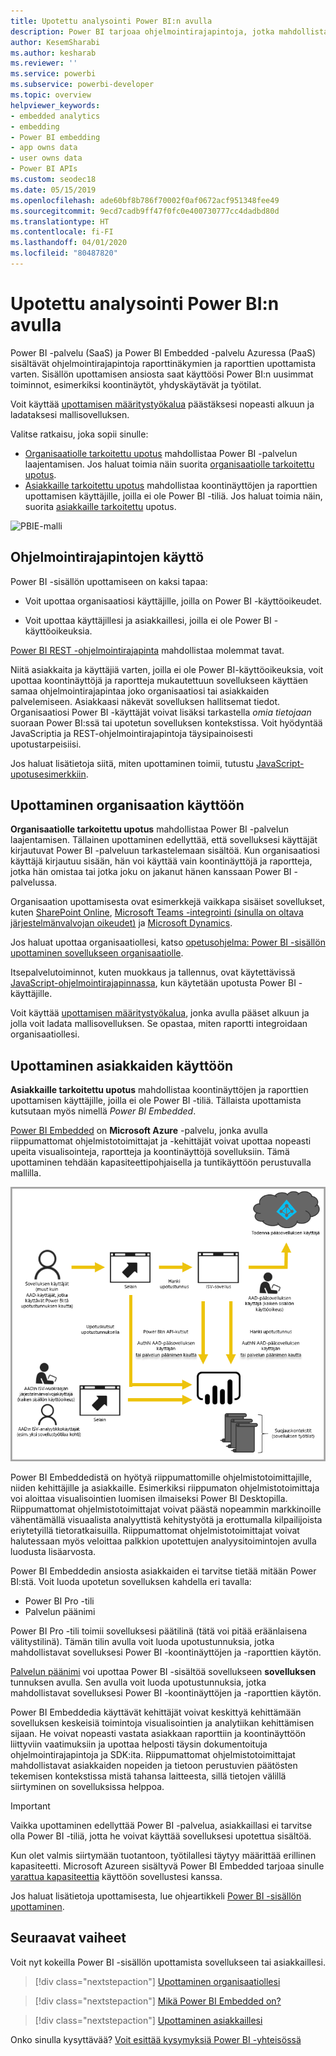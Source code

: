 ```yaml
---
title: Upotettu analysointi Power BI:n avulla
description: Power BI tarjoaa ohjelmointirajapintoja, jotka mahdollistavat koontinäyttöjen ja raporttien upotetun analysoinnin käytön sovelluksissa. Lue lisää upottamisesta Power BI:n kanssa sekä PaaS-ympäristössä että SaaS-ympäristössä upotetun analysoinnin ohjelmiston, upotetun analysoinnin työkalujen tai upotetun liiketoimintatiedon työkalujen avulla.
author: KesemSharabi
ms.author: kesharab
ms.reviewer: ''
ms.service: powerbi
ms.subservice: powerbi-developer
ms.topic: overview
helpviewer_keywords:
- embedded analytics
- embedding
- Power BI embedding
- app owns data
- user owns data
- Power BI APIs
ms.custom: seodec18
ms.date: 05/15/2019
ms.openlocfilehash: ade60bf8b786f70002f0af0672acf951348fee49
ms.sourcegitcommit: 9ecd7cadb9ff47f0fc0e400730777cc4dadbd80d
ms.translationtype: HT
ms.contentlocale: fi-FI
ms.lasthandoff: 04/01/2020
ms.locfileid: "80487820"
---
```

# <a name="embedded-analytics-with-power-bi"></a>Upotettu analysointi Power BI:n avulla

Power BI -palvelu (SaaS) ja Power BI Embedded -palvelu Azuressa (PaaS) sisältävät ohjelmointirajapintoja raporttinäkymien ja raporttien upottamista varten. Sisällön upottamisen ansiosta saat käyttöösi Power BI:n uusimmat toiminnot, esimerkiksi koontinäytöt, yhdyskäytävät ja työtilat.

Voit käyttää [upottamisen määritystyökalua](https://aka.ms/embedsetup) päästäksesi nopeasti alkuun ja ladataksesi mallisovelluksen.

Valitse ratkaisu, joka sopii sinulle:

* [Organisaatiolle tarkoitettu upotus](embedding.md#embedding-for-your-organization) mahdollistaa Power BI -palvelun laajentamisen. Jos haluat toimia näin suorita [organisaatiolle tarkoitettu upotus](https://aka.ms/embedsetup/UserOwnsData).
* [Asiakkaille tarkoitettu upotus](embedding.md#embedding-for-your-customers) mahdollistaa koontinäyttöjen ja raporttien upottamisen käyttäjille, joilla ei ole Power BI -tiliä. Jos haluat toimia näin, suorita [asiakkaille tarkoitettu](https://aka.ms/embedsetup/AppOwnsData) upotus.

![PBIE-malli](media/embedding/what-can-you-do-02.png)

## <a name="use-apis"></a>Ohjelmointirajapintojen käyttö

Power BI -sisällön upottamiseen on kaksi tapaa:
- Voit upottaa organisaatiosi käyttäjille, joilla on Power BI -käyttöoikeudet. 
 
- Voit upottaa käyttäjillesi ja asiakkaillesi, joilla ei ole Power BI -käyttöoikeuksia. 

[Power BI REST -ohjelmointirajapinta](https://docs.microsoft.com/rest/api/power-bi/) mahdollistaa molemmat tavat.

Niitä asiakkaita ja käyttäjiä varten, joilla ei ole Power BI-käyttöoikeuksia, voit upottaa koontinäyttöjä ja raportteja mukautettuun sovellukseen käyttäen samaa ohjelmointirajapintaa joko organisaatiosi tai asiakkaiden palvelemiseen. Asiakkaasi näkevät sovelluksen hallitsemat tiedot. Organisaatiosi Power BI -käyttäjät voivat lisäksi tarkastella *omia tietojaan* suoraan Power BI:ssä tai upotetun sovelluksen kontekstissa. Voit hyödyntää JavaScriptia ja REST-ohjelmointirajapintoja täysipainoisesti upotustarpeisiisi.

Jos haluat lisätietoja siitä, miten upottaminen toimii, tutustu [JavaScript-upotusesimerkkiin](https://microsoft.github.io/PowerBI-JavaScript/demo/).

## <a name="embedding-for-your-organization"></a>Upottaminen organisaation käyttöön

**Organisaatiolle tarkoitettu upotus** mahdollistaa Power BI -palvelun laajentamisen. Tällainen upottaminen edellyttää, että sovelluksesi käyttäjät kirjautuvat Power BI -palveluun tarkastelemaan sisältöä. Kun organisaatiosi käyttäjä kirjautuu sisään, hän voi käyttää vain koontinäyttöjä ja raportteja, jotka hän omistaa tai jotka joku on jakanut hänen kanssaan Power BI -palvelussa.

Organisaation upottamisesta ovat esimerkkejä vaikkapa sisäiset sovellukset, kuten [SharePoint Online](https://powerbi.microsoft.com/blog/integrate-power-bi-reports-in-sharepoint-online/), [Microsoft Teams -integrointi (sinulla on oltava järjestelmänvalvojan oikeudet)](https://powerbi.microsoft.com/blog/power-bi-teams-up-with-microsoft-teams/) ja [Microsoft Dynamics](https://docs.microsoft.com/dynamics365/customer-engagement/basics/add-edit-power-bi-visualizations-dashboard).

Jos haluat upottaa organisaatiollesi, katso [opetusohjelma: Power BI -sisällön upottaminen sovellukseen organisaatiolle](embed-sample-for-your-organization.md).

Itsepalvelutoiminnot, kuten muokkaus ja tallennus, ovat käytettävissä [JavaScript-ohjelmointirajapinnassa](https://github.com/Microsoft/PowerBI-JavaScript), kun käytetään upotusta Power BI -käyttäjille.

Voit käyttää [upottamisen määritystyökalua](https://aka.ms/embedsetup/UserOwnsData), jonka avulla pääset alkuun ja jolla voit ladata mallisovelluksen. Se opastaa, miten raportti integroidaan organisaatiollesi.

## <a name="embedding-for-your-customers"></a>Upottaminen asiakkaiden käyttöön

**Asiakkaille tarkoitettu upotus** mahdollistaa koontinäyttöjen ja raporttien upottamisen käyttäjille, joilla ei ole Power BI -tiliä. Tällaista upottamista kutsutaan myös nimellä *Power BI Embedded*.

[Power BI Embedded](azure-pbie-what-is-power-bi-embedded.md) on **Microsoft Azure** -palvelu, jonka avulla riippumattomat ohjelmistotoimittajat ja -kehittäjät voivat upottaa nopeasti upeita visualisointeja, raportteja ja koontinäyttöjä sovelluksiin. Tämä upottaminen tehdään kapasiteettipohjaisella ja tuntikäyttöön perustuvalla mallilla.

![Asiakkaiden käyttöön upottamisen työnkulku](media/embedding/powerbi-embed-flow.png)

Power BI Embeddedistä on hyötyä riippumattomille ohjelmistotoimittajille, niiden kehittäjille ja asiakkaille. Esimerkiksi riippumaton ohjelmistotoimittaja voi aloittaa visualisointien luomisen ilmaiseksi Power BI Desktopilla. Riippumattomat ohjelmistotoimittajat voivat päästä nopeammin markkinoille vähentämällä visuaalista analyyttistä kehitystyötä ja erottumalla kilpailijoista eriytetyillä tietoratkaisuilla. Riippumattomat ohjelmistotoimittajat voivat halutessaan myös veloittaa palkkion upotettujen analyysitoimintojen avulla luodusta lisäarvosta.

Power BI Embeddedin ansiosta asiakkaiden ei tarvitse tietää mitään Power BI:stä. Voit luoda upotetun sovelluksen kahdella eri tavalla:
- Power BI Pro -tili 
- Palvelun päänimi 

Power BI Pro -tili toimii sovelluksesi päätilinä (tätä voi pitää eräänlaisena välitystilinä). Tämän tilin avulla voit luoda upotustunnuksia, jotka mahdollistavat sovelluksesi Power BI -koontinäyttöjen ja -raporttien käytön.

[Palvelun päänimi](embed-service-principal.md) voi upottaa Power BI -sisältöä sovellukseen **sovelluksen** tunnuksen avulla. Sen avulla voit luoda upotustunnuksia, jotka mahdollistavat sovelluksesi Power BI -koontinäyttöjen ja -raporttien käytön.

Power BI Embeddedia käyttävät kehittäjät voivat keskittyä kehittämään sovelluksen keskeisiä toimintoja visualisointien ja analytiikan kehittämisen sijaan. He voivat nopeasti vastata asiakkaan raporttiin ja koontinäyttöön liittyviin vaatimuksiin ja upottaa helposti täysin dokumentoituja ohjelmointirajapintoja ja SDK:ita. Riippumattomat ohjelmistotoimittajat mahdollistavat asiakkaiden nopeiden ja tietoon perustuvien päätösten tekemisen kontekstissa mistä tahansa laitteesta, sillä tietojen välillä siirtyminen on sovelluksissa helppoa.

> [!IMPORTANT]
> Vaikka upottaminen edellyttää Power BI -palvelua, asiakkaillasi ei tarvitse olla Power BI -tiliä, jotta he voivat käyttää sovelluksesi upotettua sisältöä. 

Kun olet valmis siirtymään tuotantoon, työtilallesi täytyy määrittää erillinen kapasiteetti. Microsoft Azureen sisältyvä Power BI Embedded tarjoaa sinulle [varattua kapasiteettia](azure-pbie-create-capacity.md) käyttöön sovellustesi kanssa.

Jos haluat lisätietoja upottamisesta, lue ohjeartikkeli [Power BI -sisällön upottaminen](embed-sample-for-customers.md).

## <a name="next-steps"></a>Seuraavat vaiheet

Voit nyt kokeilla Power BI -sisällön upottamista sovellukseen tai asiakkaillesi.

> [!div class="nextstepaction"]
> [Upottaminen organisaatiollesi](embed-sample-for-your-organization.md)

> [!div class="nextstepaction"]
> [Mikä Power BI Embedded on?](azure-pbie-what-is-power-bi-embedded.md)

> [!div class="nextstepaction"]
>[Upottaminen asiakkaillesi](embed-sample-for-customers.md)

Onko sinulla kysyttävää? [Voit esittää kysymyksiä Power BI -yhteisössä](https://community.powerbi.com/)
